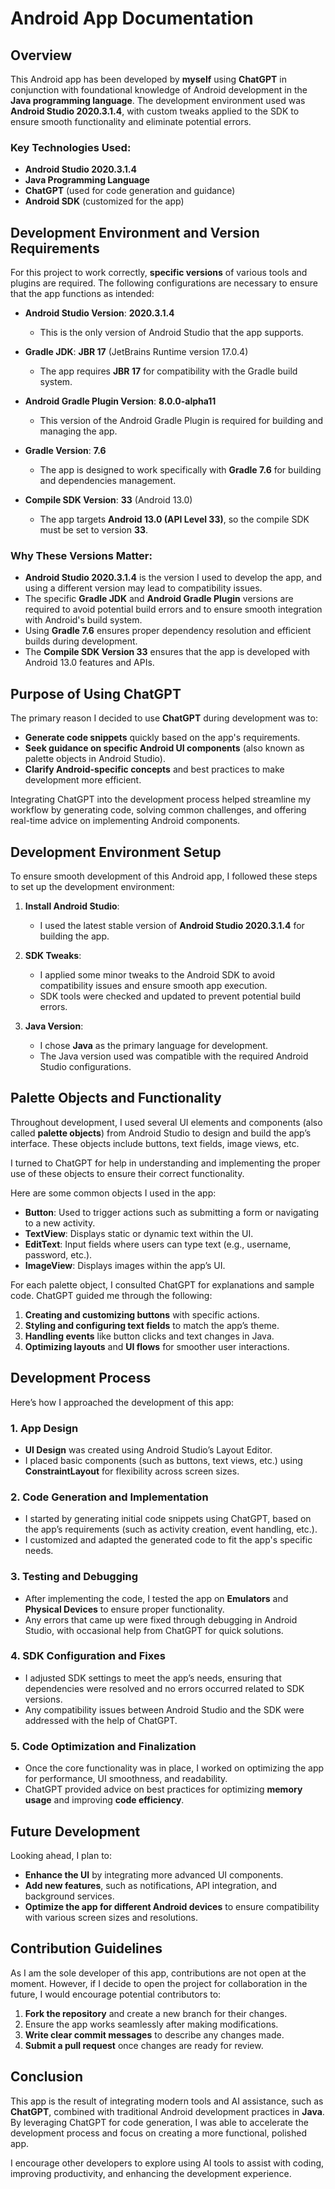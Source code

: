 # Android App Documentation

## Overview

This Android app has been developed by **myself** using **ChatGPT** in conjunction with foundational knowledge of Android development in the **Java programming language**. The development environment used was **Android Studio 2020.3.1.4**, with custom tweaks applied to the SDK to ensure smooth functionality and eliminate potential errors.

### Key Technologies Used:
- **Android Studio 2020.3.1.4**
- **Java Programming Language**
- **ChatGPT** (used for code generation and guidance)
- **Android SDK** (customized for the app)

## Development Environment and Version Requirements

For this project to work correctly, **specific versions** of various tools and plugins are required. The following configurations are necessary to ensure that the app functions as intended:

- **Android Studio Version**: **2020.3.1.4**
  - This is the only version of Android Studio that the app supports.
  
- **Gradle JDK**: **JBR 17** (JetBrains Runtime version 17.0.4)
  - The app requires **JBR 17** for compatibility with the Gradle build system.
  
- **Android Gradle Plugin Version**: **8.0.0-alpha11**
  - This version of the Android Gradle Plugin is required for building and managing the app.

- **Gradle Version**: **7.6**
  - The app is designed to work specifically with **Gradle 7.6** for building and dependencies management.

- **Compile SDK Version**: **33** (Android 13.0)
  - The app targets **Android 13.0 (API Level 33)**, so the compile SDK must be set to version **33**.

### Why These Versions Matter:
- **Android Studio 2020.3.1.4** is the version I used to develop the app, and using a different version may lead to compatibility issues.
- The specific **Gradle JDK** and **Android Gradle Plugin** versions are required to avoid potential build errors and to ensure smooth integration with Android's build system.
- Using **Gradle 7.6** ensures proper dependency resolution and efficient builds during development.
- The **Compile SDK Version 33** ensures that the app is developed with Android 13.0 features and APIs.

## Purpose of Using ChatGPT

The primary reason I decided to use **ChatGPT** during development was to:
- **Generate code snippets** quickly based on the app's requirements.
- **Seek guidance on specific Android UI components** (also known as palette objects in Android Studio).
- **Clarify Android-specific concepts** and best practices to make development more efficient.

Integrating ChatGPT into the development process helped streamline my workflow by generating code, solving common challenges, and offering real-time advice on implementing Android components.

## Development Environment Setup

To ensure smooth development of this Android app, I followed these steps to set up the development environment:

1. **Install Android Studio**:
   - I used the latest stable version of **Android Studio 2020.3.1.4** for building the app.
   
2. **SDK Tweaks**:
   - I applied some minor tweaks to the Android SDK to avoid compatibility issues and ensure smooth app execution.
   - SDK tools were checked and updated to prevent potential build errors.

3. **Java Version**:
   - I chose **Java** as the primary language for development.
   - The Java version used was compatible with the required Android Studio configurations.

## Palette Objects and Functionality

Throughout development, I used several UI elements and components (also called **palette objects**) from Android Studio to design and build the app’s interface. These objects include buttons, text fields, image views, etc.

I turned to ChatGPT for help in understanding and implementing the proper use of these objects to ensure their correct functionality.

Here are some common objects I used in the app:

- **Button**: Used to trigger actions such as submitting a form or navigating to a new activity.
- **TextView**: Displays static or dynamic text within the UI.
- **EditText**: Input fields where users can type text (e.g., username, password, etc.).
- **ImageView**: Displays images within the app’s UI.

For each palette object, I consulted ChatGPT for explanations and sample code. ChatGPT guided me through the following:

1. **Creating and customizing buttons** with specific actions.
2. **Styling and configuring text fields** to match the app’s theme.
3. **Handling events** like button clicks and text changes in Java.
4. **Optimizing layouts** and **UI flows** for smoother user interactions.

## Development Process

Here’s how I approached the development of this app:

### 1. **App Design**
   - **UI Design** was created using Android Studio’s Layout Editor.
   - I placed basic components (such as buttons, text views, etc.) using **ConstraintLayout** for flexibility across screen sizes.

### 2. **Code Generation and Implementation**
   - I started by generating initial code snippets using ChatGPT, based on the app’s requirements (such as activity creation, event handling, etc.).
   - I customized and adapted the generated code to fit the app's specific needs.

### 3. **Testing and Debugging**
   - After implementing the code, I tested the app on **Emulators** and **Physical Devices** to ensure proper functionality.
   - Any errors that came up were fixed through debugging in Android Studio, with occasional help from ChatGPT for quick solutions.

### 4. **SDK Configuration and Fixes**
   - I adjusted SDK settings to meet the app’s needs, ensuring that dependencies were resolved and no errors occurred related to SDK versions.
   - Any compatibility issues between Android Studio and the SDK were addressed with the help of ChatGPT.

### 5. **Code Optimization and Finalization**
   - Once the core functionality was in place, I worked on optimizing the app for performance, UI smoothness, and readability.
   - ChatGPT provided advice on best practices for optimizing **memory usage** and improving **code efficiency**.

## Future Development

Looking ahead, I plan to:
- **Enhance the UI** by integrating more advanced UI components.
- **Add new features**, such as notifications, API integration, and background services.
- **Optimize the app for different Android devices** to ensure compatibility with various screen sizes and resolutions.

## Contribution Guidelines

As I am the sole developer of this app, contributions are not open at the moment. However, if I decide to open the project for collaboration in the future, I would encourage potential contributors to:
1. **Fork the repository** and create a new branch for their changes.
2. Ensure the app works seamlessly after making modifications.
3. **Write clear commit messages** to describe any changes made.
4. **Submit a pull request** once changes are ready for review.

## Conclusion

This app is the result of integrating modern tools and AI assistance, such as **ChatGPT**, combined with traditional Android development practices in **Java**. By leveraging ChatGPT for code generation, I was able to accelerate the development process and focus on creating a more functional, polished app.

I encourage other developers to explore using AI tools to assist with coding, improving productivity, and enhancing the development experience.

